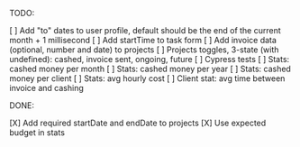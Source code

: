 TODO:

[ ] Add "to" dates to user profile, default should be the end of the current month + 1 millisecond
[ ] Add startTime to task form
[ ] Add invoice data (optional, number and date) to projects
[ ] Projects toggles, 3-state (with undefined): cashed, invoice sent, ongoing, future
[ ] Cypress tests
[ ] Stats: cashed money per month
[ ] Stats: cashed money per year
[ ] Stats: cashed money per client
[ ] Stats: avg hourly cost
[ ] Client stat: avg time between invoice and cashing

DONE:

[X] Add required startDate and endDate to projects
[X] Use expected budget in stats
